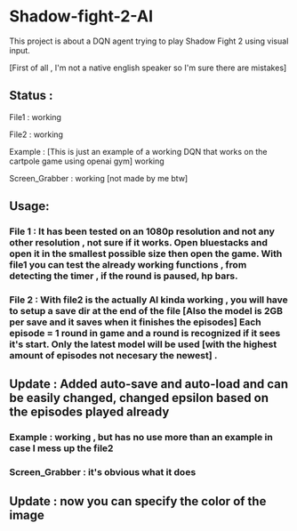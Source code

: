 # Shadow-fight-2-AI
This project is about a DQN agent trying to play Shadow Fight 2 using visual input.

[First of all , I'm not a native english speaker so I'm sure there are mistakes]

## Status :

File1 : working 

File2 : working

Example : [This is just an example of a working DQN that works on the cartpole game using openai gym] working


Screen_Grabber : working [not made by me btw]


## Usage:

### File 1 : It has been tested on an 1080p resolution and not any other resolution , not sure if it works. Open bluestacks and open it in the smallest possible size then open the game. With file1 you can test the already working functions , from detecting the timer , if the round is paused, hp bars.



### File 2 :  With file2 is the actually AI kinda working , you will have to setup a save dir at the end of the file [Also the model is 2GB per save and it saves when it finishes the episodes] Each episode = 1 round in game and a round is recognized if it sees it's start. Only the latest model will be used [with the highest amount of episodes not necesary the newest] .


## Update : Added auto-save and auto-load and can be easily changed, changed epsilon based on the episodes played already


### Example : working , but has no use more than an example in case I mess up the file2

### Screen_Grabber : it's obvious what it does

## Update : now you can specify the color of the image
